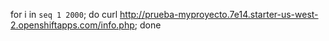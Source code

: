 for i in `seq 1 2000`; do curl http://prueba-myproyecto.7e14.starter-us-west-2.openshiftapps.com/info.php; done

